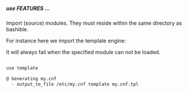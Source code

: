 ##### use FEATURES ...

Import (source) modules. They must reside within the same directory as bashible.

For instance here we import the template engine:

It will always fail when the specified module can not be loaded.

```bash

use template

@ Generating my.cnf
  - output_to_file /etc/my.cnf template my.cnf.tpl
```
